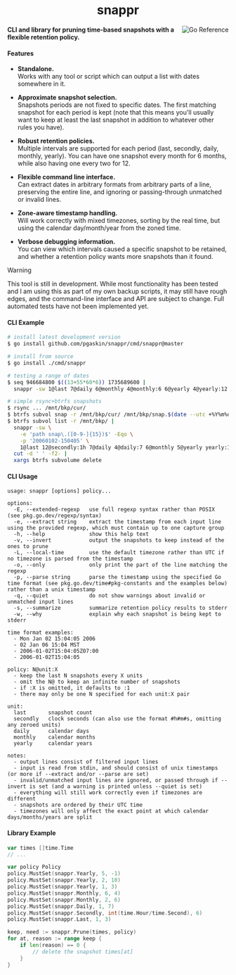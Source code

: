 <h1 align="center">snappr</h1>

<a href="https://pkg.go.dev/github.com/pgaskin/snappr"><img align="right" src="https://pkg.go.dev/badge/github.com/pgaskin/snappr.svg" alt="Go Reference"></a>

**CLI and library for pruning time-based snapshots with a flexible retention policy.**

#### Features

- **Standalone.** \
  Works with any tool or script which can output a list with dates somewhere in it.

- **Approximate snapshot selection.** \
  Snapshots periods are not fixed to specific dates. The first matching snapshot for each period is kept (note that this means you'll usually want to keep at least the last snapshot in addition to whatever other rules you have).

- **Robust retention policies.** \
  Multiple intervals are supported for each period (last, secondly, daily, monthly, yearly). You can have one snapshot every month for 6 months, while also having one every two for 12.

- **Flexible command line interface.** \
  Can extract dates in arbitrary formats from arbitrary parts of a line, preserving the entire line, and ignoring or passing-through unmatched or invalid lines.

- **Zone-aware timestamp handling.** \
  Will work correctly with mixed timezones, sorting by the real time, but using the calendar day/month/year from the zoned time.

- **Verbose debugging information.** \
  You can view which intervals caused a specific snapshot to be retained, and whether a retention policy wants more snapshots than it found.

> [!WARNING]
> This tool is still in development. While most functionality has been tested and I am using this as part of my own backup scripts, it may still have rough edges, and the command-line interface and API are subject to change. Full automated tests have not been implemented yet.

#### CLI Example

```bash
# install latest development version
$ go install github.com/pgaskin/snappr/cmd/snappr@master
```

```bash
# install from source
$ go install ./cmd/snappr
```

```bash
# testing a range of dates
$ seq 946684800 $((13+55*60*6)) 1735689600 |
  snappr -sw 1@last 7@daily 6@monthly 4@monthly:6 6@yearly 4@yearly:12 >/dev/null
```

```bash
# simple rsync+btrfs snapshots
$ rsync ... /mnt/bkp/cur/
$ btrfs subvol snap -r /mnt/bkp/cur/ /mnt/bkp/snap.$(date --utc +%Y%m%d-%H%M%S)
$ btrfs subvol list -r /mnt/bkp/ |
  snappr -sw \
    -e 'path snap\.([0-9-]{15})$' -Eqo \
    -p '20060102-150405' \
    1@last 12@secondly:1h 7@daily 4@daily:7 6@monthly 5@yearly yearly:10 |
  cut -d ' ' -f2- |
  xargs btrfs subvolume delete
```

#### CLI Usage

```
usage: snappr [options] policy...

options:
  -E, --extended-regexp   use full regexp syntax rather than POSIX (see pkg.go.dev/regexp/syntax)
  -e, --extract string    extract the timestamp from each input line using the provided regexp, which must contain up to one capture group
  -h, --help              show this help text
  -v, --invert            output the snapshots to keep instead of the ones to prune
  -L, --local-time        use the default timezone rather than UTC if no timezone is parsed from the timestamp
  -o, --only              only print the part of the line matching the regexp
  -p, --parse string      parse the timestamp using the specified Go time format (see pkg.go.dev/time#pkg-constants and the examples below) rather than a unix timestamp
  -q, --quiet             do not show warnings about invalid or unmatched input lines
  -s, --summarize         summarize retention policy results to stderr
  -w, --why               explain why each snapshot is being kept to stderr

time format examples:
  - Mon Jan 02 15:04:05 2006
  - 02 Jan 06 15:04 MST
  - 2006-01-02T15:04:05Z07:00
  - 2006-01-02T15:04:05

policy: N@unit:X
  - keep the last N snapshots every X units
  - omit the N@ to keep an infinite number of snapshots
  - if :X is omitted, it defaults to :1
  - there may only be one N specified for each unit:X pair

unit:
  last       snapshot count
  secondly   clock seconds (can also use the format #h#m#s, omitting any zeroed units)
  daily      calendar days
  monthly    calendar months
  yearly     calendar years

notes:
  - output lines consist of filtered input lines
  - input is read from stdin, and should consist of unix timestamps (or more if --extract and/or --parse are set)
  - invalid/unmatched input lines are ignored, or passed through if --invert is set (and a warning is printed unless --quiet is set)
  - everything will still work correctly even if timezones are different
  - snapshots are ordered by their UTC time
  - timezones will only affect the exact point at which calendar days/months/years are split
```

#### Library Example

```go
var times []time.Time
// ...

var policy Policy
policy.MustSet(snappr.Yearly, 5, -1)
policy.MustSet(snappr.Yearly, 2, 10)
policy.MustSet(snappr.Yearly, 1, 3)
policy.MustSet(snappr.Monthly, 6, 4)
policy.MustSet(snappr.Monthly, 2, 6)
policy.MustSet(snappr.Daily, 1, 7)
policy.MustSet(snappr.Secondly, int(time.Hour/time.Second), 6)
policy.MustSet(snappr.Last, 1, 3)

keep, need := snappr.Prune(times, policy)
for at, reason := range keep {
    if len(reason) == 0 {
        // delete the snapshot times[at]
    }
}
```
